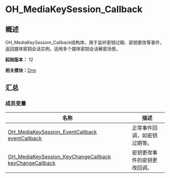 # OH_MediaKeySession_Callback


## 概述

OH_MediaKeySession_Callback结构体，用于监听密钥过期、密钥更改等事件，返回媒体密钥会话实例，适用多个媒体密钥会话解密场景。

**起始版本：** 12

**相关模块：**[Drm](_drm.md)


## 汇总


### 成员变量

| 名称 | 描述 | 
| -------- | -------- |
| [OH_MediaKeySession_EventCallback](_drm.md#oh_mediakeysession_eventcallback) [eventCallback](_drm.md#eventcallback-22) | 正常事件回调，如密钥过期等。 | 
| [OH_MediaKeySession_KeyChangeCallback](_drm.md#oh_mediakeysession_keychangecallback) [keyChangeCallback](_drm.md#keychangecallback-22) | 密钥更改事件的密钥更改回调。 | 
